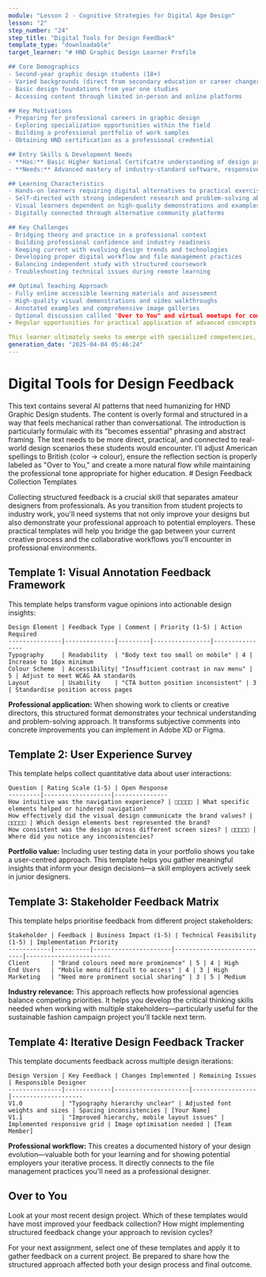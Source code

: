 ```yaml
---
module: "Lesson 2 - Cognitive Strategies for Digital Age Design"
lesson: "2"
step_number: "24"
step_title: "Digital Tools for Design Feedback"
template_type: "downloadable"
target_learner: "# HND Graphic Design Learner Profile

## Core Demographics
- Second-year graphic design students (18+)
- Varied backgrounds (direct from secondary education or career changers)
- Basic design foundations from year one studies
- Accessing content through limited in-person and online platforms

## Key Motivations
- Preparing for professional careers in graphic design
- Exploring specialization opportunities within the field
- Building a professional portfolio of work samples
- Obtaining HND certification as a professional credential

## Entry Skills & Development Needs
- **Has:** Basic Higher National Certifcatre understanding of design principles, software tools, creative processes
- **Needs:** Advanced mastery of industry-standard software, responsive design principles, digital prototyping, technical implementation, project management, client communication, presentation techniques

## Learning Characteristics
- Hands-on learners requiring digital alternatives to practical exercises
- Self-directed with strong independent research and problem-solving abilities
- Visual learners dependent on high-quality demonstrations and examples
- Digitally connected through alternative community platforms

## Key Challenges
- Bridging theory and practice in a professional context
- Building professional confidence and industry readiness
- Keeping current with evolving design trends and technologies
- Developing proper digital workflow and file management practices
- Balancing independent study with structured coursework
- Troubleshooting technical issues during remote learning

## Optimal Teaching Approach
- Fully online accessible learning materials and assessment
- High-quality visual demonstrations and video walkthroughs
- Annotated examples and comprehensive image galleries
- Optional discussion callled "Over to You" and virtual meetups for community building
- Regular opportunities for practical application of advanced concepts

This learner ultimately seeks to emerge with specialized competencies, professional confidence, and an industry-ready portfolio that demonstrates their technical proficiency and creative capabilities."
generation_date: "2025-04-04 05:46:24"
---
```


# Digital Tools for Design Feedback

<Analysis>
This text contains several AI patterns that need humanizing for HND Graphic Design students. The content is overly formal and structured in a way that feels mechanical rather than conversational. The introduction is particularly formulaic with its "becomes essential" phrasing and abstract framing. The text needs to be more direct, practical, and connected to real-world design scenarios these students would encounter. I'll adjust American spellings to British (color → colour), ensure the reflection section is properly labeled as "Over to You," and create a more natural flow while maintaining the professional tone appropriate for higher education.
</Analysis>

<Edited Text>
# Design Feedback Collection Templates

Collecting structured feedback is a crucial skill that separates amateur designers from professionals. As you transition from student projects to industry work, you'll need systems that not only improve your designs but also demonstrate your professional approach to potential employers. These practical templates will help you bridge the gap between your current creative process and the collaborative workflows you'll encounter in professional environments.

## Template 1: Visual Annotation Feedback Framework

This template helps transform vague opinions into actionable design insights:

```
Design Element | Feedback Type | Comment | Priority (1-5) | Action Required
---------------|--------------|---------|----------------|----------------
Typography     | Readability  | "Body text too small on mobile" | 4 | Increase to 16px minimum
Colour Scheme  | Accessibility| "Insufficient contrast in nav menu" | 5 | Adjust to meet WCAG AA standards
Layout         | Usability    | "CTA button position inconsistent" | 3 | Standardise position across pages
```

**Professional application:** When showing work to clients or creative directors, this structured format demonstrates your technical understanding and problem-solving approach. It transforms subjective comments into concrete improvements you can implement in Adobe XD or Figma.

## Template 2: User Experience Survey

This template helps collect quantitative data about user interactions:

```
Question | Rating Scale (1-5) | Open Response
---------|-------------------|---------------
How intuitive was the navigation experience? | □□□□□ | What specific elements helped or hindered navigation?
How effectively did the visual design communicate the brand values? | □□□□□ | Which design elements best represented the brand?
How consistent was the design across different screen sizes? | □□□□□ | Where did you notice any inconsistencies?
```

**Portfolio value:** Including user testing data in your portfolio shows you take a user-centred approach. This template helps you gather meaningful insights that inform your design decisions—a skill employers actively seek in junior designers.

## Template 3: Stakeholder Feedback Matrix

This template helps prioritise feedback from different project stakeholders:

```
Stakeholder | Feedback | Business Impact (1-5) | Technical Feasibility (1-5) | Implementation Priority
------------|----------|----------------------|---------------------------|------------------------
Client      | "Brand colours need more prominence" | 5 | 4 | High
End Users   | "Mobile menu difficult to access" | 4 | 3 | High
Marketing   | "Need more prominent social sharing" | 3 | 5 | Medium
```

**Industry relevance:** This approach reflects how professional agencies balance competing priorities. It helps you develop the critical thinking skills needed when working with multiple stakeholders—particularly useful for the sustainable fashion campaign project you'll tackle next term.

## Template 4: Iterative Design Feedback Tracker

This template documents feedback across multiple design iterations:

```
Design Version | Key Feedback | Changes Implemented | Remaining Issues | Responsible Designer
---------------|-------------|---------------------|------------------|--------------------
V1.0           | "Typography hierarchy unclear" | Adjusted font weights and sizes | Spacing inconsistencies | [Your Name]
V1.1           | "Improved hierarchy, mobile layout issues" | Implemented responsive grid | Image optimisation needed | [Team Member]
```

**Professional workflow:** This creates a documented history of your design evolution—valuable both for your learning and for showing potential employers your iterative process. It directly connects to the file management practices you'll need as a professional designer.

## Over to You

Look at your most recent design project. Which of these templates would have most improved your feedback collection? How might implementing structured feedback change your approach to revision cycles?

For your next assignment, select one of these templates and apply it to gather feedback on a current project. Be prepared to share how the structured approach affected both your design process and final outcome.